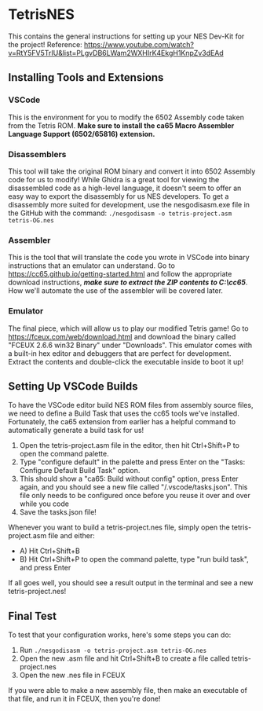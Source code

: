 # TetrisNES
This contains the general instructions for setting up your NES Dev-Kit for the project! Reference: https://www.youtube.com/watch?v=RtY5FV5TrIU&list=PLgvDB6LWam2WXHIrK4EkgH1KnpZv3dEAd

## Installing Tools and Extensions

### VSCode
This is the environment for you to modify the 6502 Assembly code taken from the Tetris ROM. **Make sure to install the ca65 Macro Assembler Language Support (6502/65816) extension.**

### Disassemblers
This tool will take the original ROM binary and convert it into 6502 Assembly code for us to modify! While Ghidra is a great tool for viewing the disassembled code as a high-level language, it doesn't seem to offer an easy way to export the disassembly for us NES developers. To get a disassembly more suited for development, use the nesgodisasm.exe file in the GitHub with the command: `./nesgodisasm -o tetris-project.asm tetris-OG.nes`

### Assembler
This is the tool that will translate the code you wrote in VSCode into binary instructions that an emulator can understand. Go to https://cc65.github.io/getting-started.html and follow the appropriate download instructions, ***make sure to extract the ZIP contents to C:\cc65***. How we'll automate the use of the assembler will be covered later.

### Emulator
The final piece, which will allow us to play our modified Tetris game! Go to https://fceux.com/web/download.html and download the binary called "FCEUX 2.6.6 win32 Binary" under "Downloads". This emulator comes with a built-in hex editor and debuggers that are perfect for development.  Extract the contents and double-click the executable inside to boot it up!


## Setting Up VSCode Builds
To have the VSCode editor build NES ROM files from assembly source files, we need to define a Build Task that uses the cc65 tools we've installed. Fortunately, the ca65 extension from earlier has a helpful command to automatically generate a build task for us!

1. Open the tetris-project.asm file in the editor, then hit Ctrl+Shift+P to open the command palette.
2. Type "configure default" in the palette and press Enter on the "Tasks: Configure Default Build Task" option. 
3. This should show a "ca65: Build without config" option, press Enter again, and you should see a new file called "/.vscode/tasks.json". This file only needs to be configured once before you reuse it over and over while you code
4. Save the tasks.json file!

Whenever you want to build a tetris-project.nes file, simply open the tetris-project.asm file and either:
- A) Hit Ctrl+Shift+B
- B) Hit Ctrl+Shift+P to open the command palette, type "run build task", and press Enter

If all goes well, you should see a result output in the terminal and see a new tetris-project.nes!


## Final Test
To test that your configuration works, here's some steps you can do:
1. Run `./nesgodisasm -o tetris-project.asm tetris-OG.nes`
2. Open the new .asm file and hit Ctrl+Shift+B to create a file called tetris-project.nes
3. Open the new .nes file in FCEUX

If you were able to make a new assembly file, then make an executable of that file, and run it in FCEUX, then you're done!
